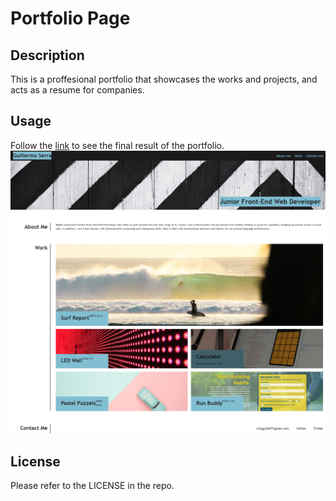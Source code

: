 # Portfolio Page

## Description 

This is a proffesional portfolio that showcases the works and projects, and acts as a resume for companies.


## Usage 

Follow the [link](https://willguille.github.io/responsive-portfolio/) to see the final result of the portfolio.
![Screenshot of the deployed website](assets/screencapture-web.png)

## License

Please refer to the LICENSE in the repo.


